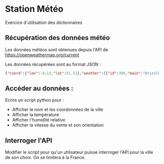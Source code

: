 # Station Météo
Exercice d'utilisation des dictionnaires

## Récupération des données météo

Les données météos sont obtenues depuis l'API de https://openweathermap.org/current

Les données récupérées sont au format JSON :

```json
{"coord":{"lon":-0.13,"lat":51.51},"weather":[{"id":300,"main":"Drizzle","description":"light intensity drizzle","icon":"09d"}],"base":"stations","main":{"temp":280.32,"pressure":1012,"humidity":81,"temp_min":279.15,"temp_max":281.15},"visibility":10000,"wind":{"speed":4.1,"deg":80},"clouds":{"all":90},"dt":1485789600,"sys":{"type":1,"id":5091,"message":0.0103,"country":"GB","sunrise":1485762037,"sunset":1485794875},"id":2643743,"name":"London","cod":200}
```

## Accéder au données :

Ecrire un script python pour :

- Afficher le nom et les coordonnées de la ville
- Afficher la température
- Afficher l'humidité relative
- Afficher la vitesse du vente et son orientation

## Interroger l'API

Modifier le script pour qu'un utilisateur puisse interroger l'API pour la ville de son choix. On se limitera à la France. 
